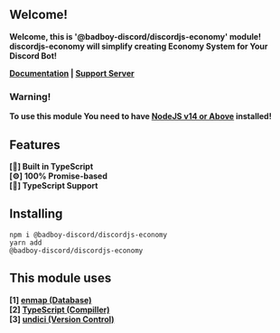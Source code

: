 ## Welcome!

<strong>Welcome, this is '@badboy-discord/discordjs-economy' module!</strong> <br />
<strong>discordjs-economy will simplify creating Economy System for Your Discord Bot!</strong>

<strong>[Documentation](https://djs-economy.js.org/) | [Support Server](https://discord.gg/zsTgXs24k2)</strong>

### Warning!

<strong>To use this module You need to have [NodeJS v14 or Above](https://nodejs.org/) installed!</strong>

## Features

<span><strong>[🔑] Built in TypeScript</strong></span> <br />
<span><strong>[⚙] 100% Promise-based</strong></span> <br />
<span><strong>[🙂] TypeScript Support</strong></span> <br />

## Installing

<span><code>npm i @badboy-discord/discordjs-economy</code></span> <br />
<span><code>yarn add @badboy-discord/discordjs-economy</code></span>

## This module uses

<span><strong>[1] [enmap (Database)](https://npmjs.com/package/enmap/)</strong></span> <br />
<span><strong>[2] [TypeScript (Compiller)](https://npmjs.com/package/typescript/)</strong></span> <br />
<span><strong>[3] [undici (Version Control)](https://npmjs.com/package/undici/)</strong></span>
